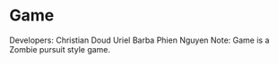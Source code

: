 # Game
Developers:
Christian Doud
Uriel Barba
Phien Nguyen
Note: Game is a Zombie pursuit style game.
